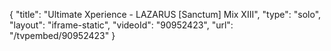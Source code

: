 {
    "title": "Ultimate Xperience - LAZARUS [Sanctum] Mix XIII",
    "type": "solo",
    "layout": "iframe-static",
    "videoId": "90952423",
    "url": "\/tvpembed\/90952423"
}
